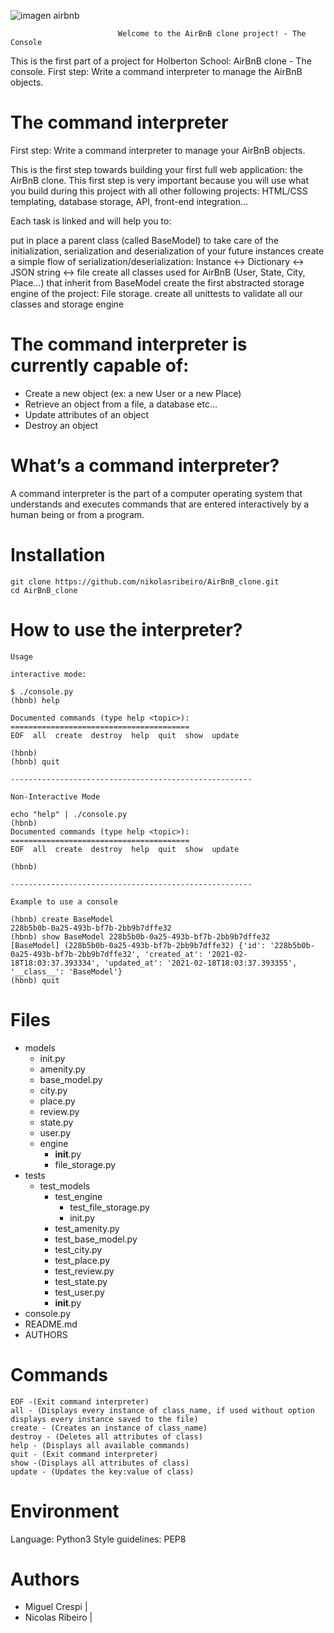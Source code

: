 ![imagen airbnb](https://holbertonintranet.s3.amazonaws.com/uploads/medias/2018/6/65f4a1dd9c51265f49d0.png?X-Amz-Algorithm=AWS4-HMAC-SHA256&X-Amz-Credential=AKIARDDGGGOUWMNL5ANN%2F20210218%2Fus-east-1%2Fs3%2Faws4_request&X-Amz-Date=20210218T195758Z&X-Amz-Expires=86400&X-Amz-SignedHeaders=host&X-Amz-Signature=08f094e55735d5c2e9fbb7d27c8af832033eb5e1efd5dd60dca43a81c4cfa575)

                            Welcome to the AirBnB clone project! - The Console 

This is the first part of a project for Holberton School: AirBnB clone - The console. First step: Write a command interpreter to manage the AirBnB objects.

# The command interpreter

First step: Write a command interpreter to manage your AirBnB objects.

This is the first step towards building your first full web application: the AirBnB clone. This first step is very important because you will use what you build during this project with all other following projects: HTML/CSS templating, database storage, API, front-end integration…

Each task is linked and will help you to:

put in place a parent class (called BaseModel) to take care of the initialization, serialization and deserialization of your future instances
create a simple flow of serialization/deserialization: Instance <-> Dictionary <-> JSON string <-> file
create all classes used for AirBnB (User, State, City, Place…) that inherit from BaseModel
create the first abstracted storage engine of the project: File storage.
create all unittests to validate all our classes and storage engine

# The command interpreter is currently capable of:

* Create a new object (ex: a new User or a new Place)
* Retrieve an object from a file, a database etc…
* Update attributes of an object
* Destroy an object


# What’s a command interpreter?

A command interpreter is the part of a computer operating system that understands and executes commands that are entered interactively by a human being or from a program.

# Installation

    git clone https://github.com/nikolasribeiro/AirBnB_clone.git
    cd AirBnB_clone

# How to use the interpreter?

    Usage 
    
    interactive mode:

    $ ./console.py
    (hbnb) help

    Documented commands (type help <topic>):
    ========================================
    EOF  all  create  destroy  help  quit  show  update

    (hbnb)
    (hbnb) quit

    ------------------------------------------------------

    Non-Interactive Mode

    echo "help" | ./console.py
    (hbnb) 
    Documented commands (type help <topic>):
    ========================================
    EOF  all  create  destroy  help  quit  show  update

    (hbnb) 

    ------------------------------------------------------

    Example to use a console

    (hbnb) create BaseModel
    228b5b0b-0a25-493b-bf7b-2bb9b7dffe32
    (hbnb) show BaseModel 228b5b0b-0a25-493b-bf7b-2bb9b7dffe32
    [BaseModel] (228b5b0b-0a25-493b-bf7b-2bb9b7dffe32) {'id': '228b5b0b-0a25-493b-bf7b-2bb9b7dffe32', 'created_at': '2021-02-18T18:03:37.393334', 'updated_at': '2021-02-18T18:03:37.393355', '__class__': 'BaseModel'}
    (hbnb) quit



# Files

* models
    * init.py
    * amenity.py
    * base_model.py
    * city.py
    * place.py
    * review.py
    * state.py
    * user.py
    * engine
        * __init__.py
        * file_storage.py
* tests
    * test_models
        * test_engine
            * test_file_storage.py
            * init.py
        * test_amenity.py
        * test_base_model.py
        * test_city.py
        * test_place.py
        * test_review.py
        * test_state.py
        * test_user.py
        * __init__.py
* console.py
* README.md
* AUTHORS

# Commands

    EOF -(Exit command interpreter)
    all - (Displays every instance of class_name, if used without option displays every instance saved to the file)
    create - (Creates an instance of class_name)
    destroy - (Deletes all attributes of class)
    help - (Displays all available commands)
    quit - (Exit command interpreter)
    show -(Displays all attributes of class)
    update - (Updates the key:value of class)

# Environment

Language: Python3
Style guidelines: PEP8

# Authors

* Miguel Crespi |
* Nicolas Ribeiro |






